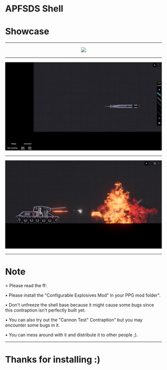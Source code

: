 # APFSDS Shell

<p align="center"><h1>Showcase</h1></p>

___
<p align="center"><img src="showcase\APFDS Shell.gif"></p>

___
<p align="center"><img src="showcase\shell.jpg"></p>

___
<p align="center"><img src="showcase\impact.jpg"></p>

___

<h1>Note</h1>
> Please read the ff:

• Please install the "Configurable Explosives Mod" in your PPG mod folder".

• Don't unfreeze the shell base because it might cause some bugs since this contraption isn't perfectly built yet.

• You can also try out the "Cannon Test" Contraption" but you may encounter some bugs in it.

• You can mess around with it and distribute it to other people ;).

___

<p align="center"><h1>Thanks for installing :)</h1></p>
